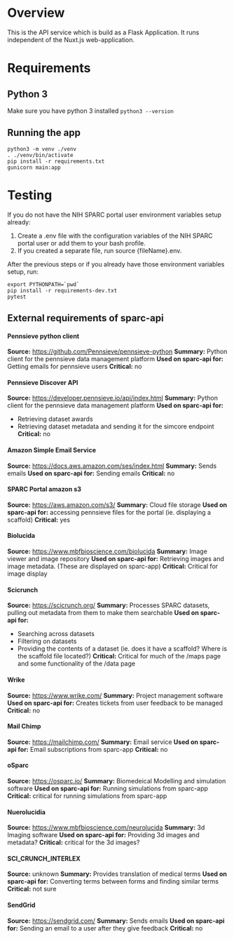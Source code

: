 # Overview
This is the API service which is build as a Flask Application. It runs independent of the Nuxt.js web-application.
# Requirements

## Python 3
Make sure you have python 3 installed `python3 --version`

## Running the app
```
python3 -m venv ./venv
. ./venv/bin/activate
pip install -r requirements.txt
gunicorn main:app
```

# Testing

If you do not have the NIH SPARC portal user environment variables setup already:

1. Create a .env file with the configuration variables of the NIH SPARC portal user or add them to your bash profile.
2. If you created a separate file, run source {fileName}.env.

After the previous steps or if you already have those environment variables setup, run:

```
export PYTHONPATH=`pwd`
pip install -r requirements-dev.txt
pytest
```

## External requirements of sparc-api

#### Pennsieve python client
**Source:** https://github.com/Pennsieve/pennsieve-python
**Summary:** Python client for the pennsieve data management platform
**Used on sparc-api for:** Getting emails for pennsieve users 
**Critical:** no

#### Pennsieve Discover API
**Source:** https://developer.pennsieve.io/api/index.html
**Summary:** Python client for the pennsieve data management platform
**Used on sparc-api for:** 
 - Retrieving dataset awards
 - Retrieving dataset metadata and sending it for the simcore endpoint
**Critical:** no

#### Amazon Simple Email Service
**Source:** https://docs.aws.amazon.com/ses/index.html
**Summary:** Sends emails 
**Used on sparc-api for:** Sending emails
**Critical:** no

#### SPARC Portal amazon s3
**Source:** https://aws.amazon.com/s3/
**Summary:** Cloud file storage
**Used on sparc-api for:** accessing pennsieve files for the portal (ie. displaying a scaffold)
**Critical:** yes

#### Biolucida 
**Source:** https://www.mbfbioscience.com/biolucida
**Summary:** Image viewer and image repository
**Used on sparc-api for:** Retrieving images and image metadata. (These are displayed on sparc-app)
**Critical:** Critical for image display

#### Scicrunch 
**Source:** https://scicrunch.org/
**Summary:** Processes SPARC datasets, pulling out metadata from them to make them searchable
**Used on sparc-api for:** 
 - Searching across datasets
 - Filtering on datasets
 - Providing the contents of a dataset (ie. does it have a scaffold? Where is the scaffold file located?)
**Critical:** Critical for much of the /maps page and some functionality of the /data page

#### Wrike
**Source:** https://www.wrike.com/
**Summary:** Project management software
**Used on sparc-api for:** Creates tickets from user feedback to be managed
**Critical:** no

#### Mail Chimp
**Source:** https://mailchimp.com/
**Summary:**  Email service
**Used on sparc-api for:** Email subscriptions from sparc-app
**Critical:** no

#### oSparc
**Source:** https://osparc.io/
**Summary:**  Biomedeical Modelling and simulation software
**Used on sparc-api for:** Running simulations from sparc-app
**Critical:** critical for running simulations from sparc-app

#### Nuerolucidia 
**Source:** https://www.mbfbioscience.com/neurolucida
**Summary:** 3d Imaging software
**Used on sparc-api for:** Providing 3d images and metadata?
**Critical:** critical for the 3d images?

#### SCI_CRUNCH_INTERLEX
**Source:** unknown
**Summary:** Provides translation of medical terms
**Used on sparc-api for:** Converting terms between forms and finding similar terms
**Critical:** not sure

#### SendGrid
**Source:** https://sendgrid.com/
**Summary:** Sends emails
**Used on sparc-api for:** Sending an email to a user after they give feedback
**Critical:** no
